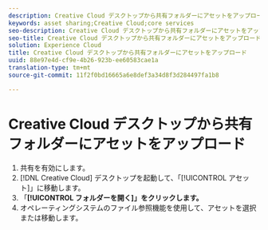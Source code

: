 ```yaml
---
description: Creative Cloud デスクトップから共有フォルダーにアセットをアップロードします。
keywords: asset sharing;Creative Cloud;core services
seo-description: Creative Cloud デスクトップから共有フォルダーにアセットをアップロードします。
seo-title: Creative Cloud デスクトップから共有フォルダーにアセットをアップロード
solution: Experience Cloud
title: Creative Cloud デスクトップから共有フォルダーにアセットをアップロード
uuid: 88e97e4d-cf9e-4b26-923b-ee60583cae1a
translation-type: tm+mt
source-git-commit: 11f2f0bd16665a6e8def3a34d8f3d284497fa1b8

---
```



# Creative Cloud デスクトップから共有フォルダーにアセットをアップロード

1. 共有を有効にします。
1. [!DNL Creative Cloud] デスクトップを起動して、「[!UICONTROL アセット]」に移動します。
1. 「**[!UICONTROL フォルダーを開く]」をクリックします。**
1. オペレーティングシステムのファイル参照機能を使用して、アセットを選択または移動します。
